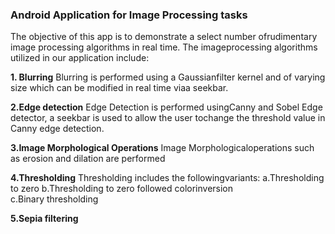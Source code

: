 ### Android Application for Image Processing tasks
The​ ​objective​ ​of​ ​this​ ​app​ ​is​ ​to​ ​demonstrate​ ​a​ ​select​ ​number​ ​of​ ​rudimentary​ ​image​ ​processing algorithms​ ​in​ ​real​ ​time.​ ​The​ ​image​ ​processing​ ​algorithms​ ​utilized​ ​in​ ​our​ ​application​ ​include:

**1. Blurring**
Blurring​ ​is​ ​performed​ ​using​ ​a​ ​Gaussian​ ​filter​ ​kernel​ ​and​ ​of​ ​varying​ ​size​ ​which​ ​can be​ ​modified​ ​in​ ​real​ ​time​ ​via​ ​a​ ​seekbar.

**2.Edge​ ​detection**
Edge​ ​Detection​ ​is​ ​performed​ ​using​ ​Canny​ ​and​ ​Sobel​ ​Edge​ ​detector,​ ​a​ ​seekbar​ ​is used​ ​to​ ​allow​ ​the​ ​user​ ​to​ ​change​ ​the​ ​threshold​ ​value​ ​in​ ​Canny​ ​edge​ ​detection.

**3.Image​ ​Morphological​ ​Operations**
Image​ ​Morphological​ ​operations​ ​such​ ​as​ ​erosion​ ​and​ ​dilation​ ​are​ ​performed

**4.Thresholding**
Thresholding​ ​includes​ ​the​ ​following​ ​variants:
a.Thresholding​ ​to​ ​zero
b.Thresholding​ ​to​ ​zero​ ​followed​ ​color​ ​inversion  
c.Binary​ ​thresholding

**5.Sepia​ ​filtering**

